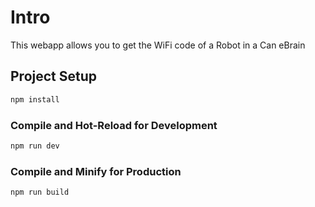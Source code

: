 # Intro

This webapp allows you to get the WiFi code of a Robot in a Can eBrain
## Project Setup

```sh
npm install
```

### Compile and Hot-Reload for Development

```sh
npm run dev
```

### Compile and Minify for Production

```sh
npm run build
```
